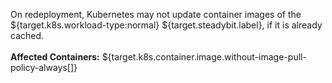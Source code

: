 On redeployment, Kubernetes may not update container images of the ${target.k8s.workload-type:normal} ${target.steadybit.label}, if it is already cached.
<br/>
<br/>
**Affected Containers:** ${target.k8s.container.image.without-image-pull-policy-always[]}
